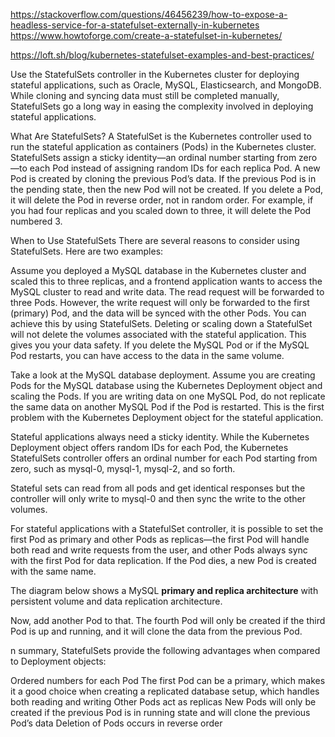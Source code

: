 https://stackoverflow.com/questions/46456239/how-to-expose-a-headless-service-for-a-statefulset-externally-in-kubernetes
https://www.howtoforge.com/create-a-statefulset-in-kubernetes/

https://loft.sh/blog/kubernetes-statefulset-examples-and-best-practices/

Use the StatefulSets controller in the Kubernetes cluster for deploying stateful applications, such as Oracle, MySQL, Elasticsearch, and MongoDB. While cloning and syncing data must still be completed manually, StatefulSets go a long way in easing the complexity involved in deploying stateful applications.

What Are StatefulSets?
A StatefulSet is the Kubernetes controller used to run the stateful application as containers (Pods) in the Kubernetes cluster. StatefulSets assign a sticky identity—an ordinal number starting from zero—to each Pod instead of assigning random IDs for each replica Pod. A new Pod is created by cloning the previous Pod’s data. If the previous Pod is in the pending state, then the new Pod will not be created. If you delete a Pod, it will delete the Pod in reverse order, not in random order. For example, if you had four replicas and you scaled down to three, it will delete the Pod numbered 3.


When to Use StatefulSets
There are several reasons to consider using StatefulSets. Here are two examples:

Assume you deployed a MySQL database in the Kubernetes cluster and scaled this to three replicas, and a frontend application wants to access the MySQL cluster to read and write data. The read request will be forwarded to three Pods. However, the write request will only be forwarded to the first (primary) Pod, and the data will be synced with the other Pods. You can achieve this by using StatefulSets.
Deleting or scaling down a StatefulSet will not delete the volumes associated with the stateful application. This gives you your data safety. If you delete the MySQL Pod or if the MySQL Pod restarts, you can have access to the data in the same volume.

Take a look at the MySQL database deployment. Assume you are creating Pods for the MySQL database using the Kubernetes Deployment object and scaling the Pods. If you are writing data on one MySQL Pod, do not replicate the same data on another MySQL Pod if the Pod is restarted. This is the first problem with the Kubernetes Deployment object for the stateful application.

Stateful applications always need a sticky identity. While the Kubernetes Deployment object offers random IDs for each Pod, the Kubernetes StatefulSets controller offers an ordinal number for each Pod starting from zero, such as mysql-0, mysql-1, mysql-2, and so forth.

Stateful sets can read from all pods and get identical responses but the controller will only write to mysql-0 and then sync the write to the other volumes.

For stateful applications with a StatefulSet controller, it is possible to set the first Pod as primary and other Pods as replicas—the first Pod will handle both read and write requests from the user, and other Pods always sync with the first Pod for data replication. If the Pod dies, a new Pod is created with the same name.

The diagram below shows a MySQL **primary and replica architecture** with persistent volume and data replication architecture.

Now, add another Pod to that. The fourth Pod will only be created if the third Pod is up and running, and it will clone the data from the previous Pod.

n summary, StatefulSets provide the following advantages when compared to Deployment objects:

Ordered numbers for each Pod
The first Pod can be a primary, which makes it a good choice when creating a replicated database setup, which handles both reading and writing
Other Pods act as replicas
New Pods will only be created if the previous Pod is in running state and will clone the previous Pod’s data
Deletion of Pods occurs in reverse order